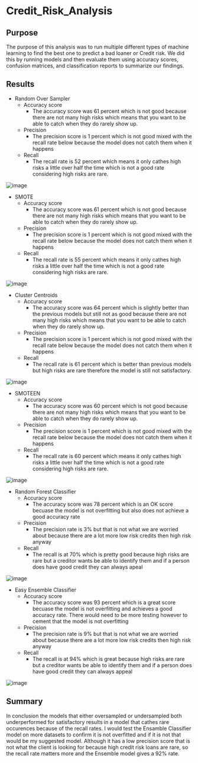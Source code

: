 # Credit_Risk_Analysis
## Purpose 
The purpose of this analysis was to run multiple different types of machine learning to find the best one to predict a bad loaner or Credit risk. We did this by running models and then evaluate them using accuracy scores, confusion matrices, and classification reports to summarize our findings.

## Results

- Random Over Sampler
  - Accuracy score
    - The accuracy score was 61 percent which is not good because there are not many high risks which means that you want to be able to catch when they do rarely show up.
  - Precision
    - The precision score is 1 percent which is not good mixed with the recall rate below because the model does not catch them when it happens
  - Recall
    - The recall rate is 52 percent which means it only cathes high risks a little over half the time which is not a good rate considering high risks are rare.

![image](https://user-images.githubusercontent.com/83510059/139614399-1bb67fec-6424-4535-a925-afee373e4675.png)


- SMOTE
  - Accuracy score
    - The accuracy score was 61 percent which is not good because there are not many high risks which means that you want to be able to catch when they do rarely show up.
  - Precision
    - The precision score is 1 percent which is not good mixed with the recall rate below because the model does not catch them when it happens
  - Recall
    - The recall rate is 55 percent which means it only cathes high risks a little over half the time which is not a good rate considering high risks are rare.

![image](https://user-images.githubusercontent.com/83510059/139614814-bd817f39-107c-4dc8-9333-d8c7f59334e5.png)


- Cluster Centroids
  - Accuracy score
       - The accuracy score was 64 percent which is slightly better than the previous models but still not as good because there are not many high risks which means that you want to be able to catch when they do rarely show up.
  - Precision
    - The precision score is 1 percent which is not good mixed with the recall rate below because the model does not catch them when it happens
  - Recall
    - The recall rate is 61 percent which is better than previous models but high risks are rare therefore the model is still not satisfactory.

![image](https://user-images.githubusercontent.com/83510059/139614751-675832db-c588-4716-93b6-8b0c15d8b868.png)


- SMOTEEN
  - Accuracy score
    - The accuracy score was 60 percent which is not good because there are not many high risks which means that you want to be able to catch when they do rarely show up.
  - Precision
    - The precision score is 1 percent which is not good mixed with the recall rate below because the model does not catch them when it happens
  - Recall
    - The recall rate is 60 percent which means it only cathes high risks a little over half the time which is not a good rate considering high risks are rare.

![image](https://user-images.githubusercontent.com/83510059/139614961-6d752c55-89a3-4cdc-bbeb-723ab7bdb458.png)


- Random Forest Classifier
  - Accuracy score
    - The accuracy score was 78 percent which is an OK score becuase the model is not overfitting but also does not achieve a good accuracy rate
  - Precision
    - The precision rate is 3% but that is not what we are worried about because there are a lot more low risk credits then high risk anyway
  - Recall
    - The recall is at 70% which is pretty good because high risks are rare but a creditor wants be able to identify them and if a person does have good credit they can always apeal

![image](https://user-images.githubusercontent.com/83510059/139614997-9c3851e2-6c73-47d3-8b3d-9955a25052d9.png)



- Easy Ensemble Classifier
  - Accuracy score
    - The accuracy score was 93 percent which is a great score becuase the model is not overfitting and achieves a good accuracy rate. There would need to be more testing however to cement that the model is not overfitting
  - Precision
    - The precision rate is 9% but that is not what we are worried about because there are a lot more low risk credits then high risk anyway
  - Recall
    - The recall is at 94% which is great because high risks are rare but a creditor wants be able to identify them and if a person does have good credit they can always appeal

![image](https://user-images.githubusercontent.com/83510059/139615236-d05097ce-dff7-471f-8de3-340ba8bf3070.png)




## Summary

In conclusion the models that either oversampled or undersampled both underperformed for satisfactory results in a model that cathes rare occurences because of the recall rates. I would test the Ensamble Classifier model on more datasets to confirm it is not overfitted and if it is not that would be my suggested model. Although it has a low precision score that is not what the client is looking for because high credit risk loans are rare, so the recall rate matters more and the Ensemble model gives a 92% rate.
